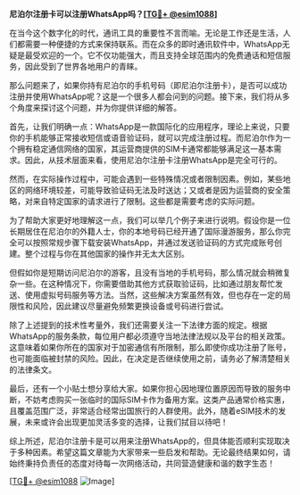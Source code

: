 **尼泊尔注册卡可以注册WhatsApp吗？[[TG💪+ @esim1088](https://t.me/s/esim1088)]**

在当今这个数字化的时代，通讯工具的重要性不言而喻。无论是工作还是生活，人们都需要一种便捷的方式来保持联系。而在众多的即时通讯软件中，WhatsApp无疑是最受欢迎的一个。它不仅功能强大，而且支持全球范围内的免费通话和短信服务，因此受到了世界各地用户的青睐。

那么问题来了，如果你持有尼泊尔的手机号码（即尼泊尔注册卡），是否可以成功注册并使用WhatsApp呢？这是一个很多人都会问到的问题。接下来，我们将从多个角度来探讨这个问题，并为你提供详细的解答。

首先，让我们明确一点：WhatsApp是一款国际化的应用程序，理论上来说，只要你的手机能够正常接收短信或语音验证码，就可以完成注册过程。而尼泊尔作为一个拥有稳定通信网络的国家，其运营商提供的SIM卡通常都能够满足这一基本需求。因此，从技术层面来看，使用尼泊尔注册卡注册WhatsApp是完全可行的。

然而，在实际操作过程中，可能会遇到一些特殊情况或者限制因素。例如，某些地区的网络环境较差，可能导致验证码无法及时送达；又或者是因为运营商的安全策略，对来自特定国家的请求进行了限制。这些都是需要考虑的实际问题。

为了帮助大家更好地理解这一点，我们可以举几个例子来进行说明。假设你是一位长期居住在尼泊尔的外籍人士，你的本地号码已经开通了国际漫游服务，那么你完全可以按照常规步骤下载安装WhatsApp，并通过发送验证码的方式完成账号创建。整个过程与你在其他国家的操作并无太大区别。

但假如你是短期访问尼泊尔的游客，且没有当地的手机号码，那么情况就会稍微复杂一些。在这种情况下，你需要借助其他方式获取验证码，比如通过朋友帮忙发送、使用虚拟号码服务等方法。当然，这些解决方案虽然有效，但也存在一定的局限性和风险，因此建议尽量避免频繁更换设备或号码进行尝试。

除了上述提到的技术性考量外，我们还需要关注一下法律方面的规定。根据WhatsApp的服务条款，每位用户都必须遵守当地法律法规以及平台的相关政策。这意味着如果你所在的国家对于加密通信有所限制，那么即使你成功注册了账号，也可能面临被封禁的风险。因此，在决定是否继续使用之前，请务必了解清楚相关的法律条文。

最后，还有一个小贴士想分享给大家。如果你担心因地理位置原因而导致的服务中断，不妨考虑购买一张临时的国际SIM卡作为备用方案。这类产品通常价格实惠，且覆盖范围广泛，非常适合经常出国旅行的人群使用。此外，随着eSIM技术的发展，未来或许会出现更加灵活多变的选择，让我们拭目以待吧！

综上所述，尼泊尔注册卡是可以用来注册WhatsApp的，但具体能否顺利实现取决于多种因素。希望这篇文章能为大家带来一些启发和帮助。无论最终结果如何，请始终秉持负责任的态度对待每一次网络活动，共同营造健康和谐的数字生态！

[[TG💪+ @esim1088](https://t.me/s/esim1088) ![Image](https://i.postimg.cc/4NQfJmqS/Snipaste-2025-05-13-00-14-12.png)]